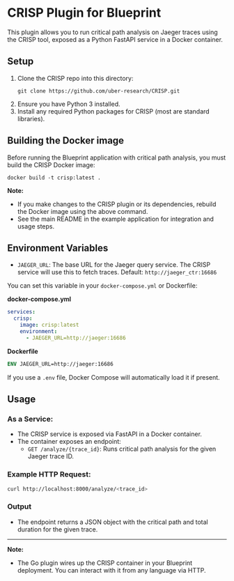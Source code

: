 # CRISP Plugin for Blueprint

This plugin allows you to run critical path analysis on Jaeger traces using the CRISP tool, exposed as a Python FastAPI service in a Docker container.

## Setup

1. Clone the CRISP repo into this directory:
   ```
   git clone https://github.com/uber-research/CRISP.git
   ```
2. Ensure you have Python 3 installed.
3. Install any required Python packages for CRISP (most are standard libraries).

## Building the Docker image

Before running the Blueprint application with critical path analysis, you must build the CRISP Docker image:

```
docker build -t crisp:latest .
```

**Note:**
- If you make changes to the CRISP plugin or its dependencies, rebuild the Docker image using the above command.
- See the main README in the example application for integration and usage steps.

## Environment Variables

- `JAEGER_URL`: The base URL for the Jaeger query service. The CRISP service will use this to fetch traces. Default: `http://jaeger_ctr:16686`

You can set this variable in your `docker-compose.yml` or Dockerfile:

**docker-compose.yml**
```yaml
services:
  crisp:
    image: crisp:latest
    environment:
      - JAEGER_URL=http://jaeger:16686
```

**Dockerfile**
```dockerfile
ENV JAEGER_URL=http://jaeger:16686
```

If you use a `.env` file, Docker Compose will automatically load it if present.

## Usage

### As a Service:
- The CRISP service is exposed via FastAPI in a Docker container.
- The container exposes an endpoint:
  - `GET /analyze/{trace_id}`: Runs critical path analysis for the given Jaeger trace ID.

### Example HTTP Request:
```sh
curl http://localhost:8000/analyze/<trace_id>
```

### Output
- The endpoint returns a JSON object with the critical path and total duration for the given trace.

---

**Note:**
- The Go plugin wires up the CRISP container in your Blueprint deployment. You can interact with it from any language via HTTP. 